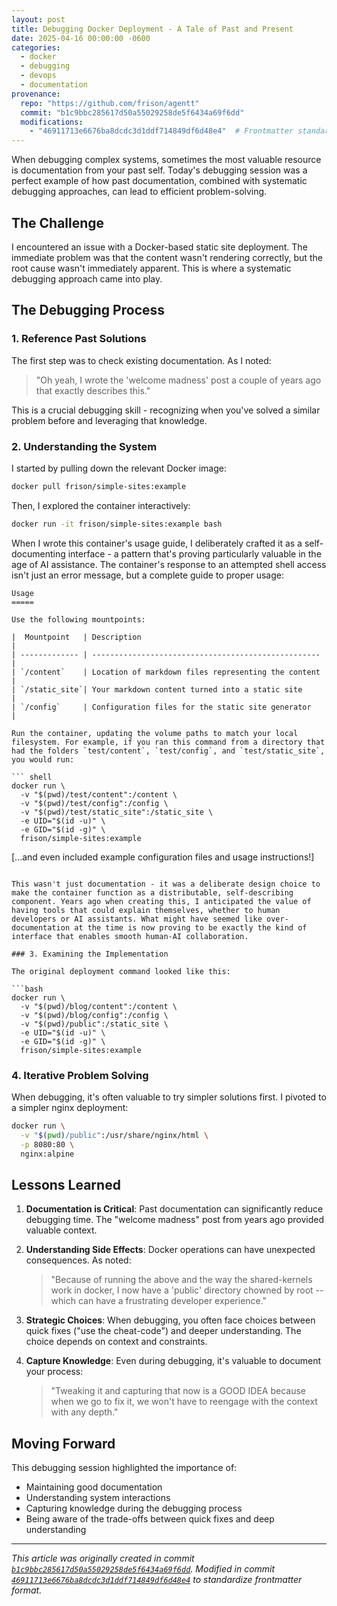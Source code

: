 ```yaml
---
layout: post
title: Debugging Docker Deployment - A Tale of Past and Present
date: 2025-04-16 00:00:00 -0600
categories:
  - docker
  - debugging
  - devops
  - documentation
provenance:
  repo: "https://github.com/frison/agentt"
  commit: "b1c9bbc285617d50a55029258de5f6434a69f6dd"
  modifications:
    - "46911713e6676ba8dcdc3d1ddf714849df6d48e4"  # Frontmatter standardization update
---
```


When debugging complex systems, sometimes the most valuable resource is documentation from your past self. Today's debugging session was a perfect example of how past documentation, combined with systematic debugging approaches, can lead to efficient problem-solving.

## The Challenge

I encountered an issue with a Docker-based static site deployment. The immediate problem was that the content wasn't rendering correctly, but the root cause wasn't immediately apparent. This is where a systematic debugging approach came into play.

## The Debugging Process

### 1. Reference Past Solutions

The first step was to check existing documentation. As I noted:

> "Oh yeah, I wrote the 'welcome madness' post a couple of years ago that exactly describes this."

This is a crucial debugging skill - recognizing when you've solved a similar problem before and leveraging that knowledge.

### 2. Understanding the System

I started by pulling down the relevant Docker image:

```bash
docker pull frison/simple-sites:example
```

Then, I explored the container interactively:

```bash
docker run -it frison/simple-sites:example bash
```

When I wrote this container's usage guide, I deliberately crafted it as a self-documenting interface - a pattern that's proving particularly valuable in the age of AI assistance. The container's response to an attempted shell access isn't just an error message, but a complete guide to proper usage:

```
Usage
=====

Use the following mountpoints:

|  Mountpoint   | Description                                         |
| ------------- | --------------------------------------------------- |
| `/content`    | Location of markdown files representing the content |
| `/static_site`| Your markdown content turned into a static site     |
| `/config`     | Configuration files for the static site generator   |

Run the container, updating the volume paths to match your local
filesystem. For example, if you ran this command from a directory that
had the folders `test/content`, `test/config`, and `test/static_site`,
you would run:

``` shell
docker run \
  -v "$(pwd)/test/content":/content \
  -v "$(pwd)/test/config":/config \
  -v "$(pwd)/test/static_site":/static_site \
  -e UID="$(id -u)" \
  -e GID="$(id -g)" \
  frison/simple-sites:example
```

[...and even included example configuration files and usage instructions!]
```

This wasn't just documentation - it was a deliberate design choice to make the container function as a distributable, self-describing component. Years ago when creating this, I anticipated the value of having tools that could explain themselves, whether to human developers or AI assistants. What might have seemed like over-documentation at the time is now proving to be exactly the kind of interface that enables smooth human-AI collaboration.

### 3. Examining the Implementation

The original deployment command looked like this:

```bash
docker run \
  -v "$(pwd)/blog/content":/content \
  -v "$(pwd)/blog/config":/config \
  -v "$(pwd)/public":/static_site \
  -e UID="$(id -u)" \
  -e GID="$(id -g)" \
  frison/simple-sites:example
```

### 4. Iterative Problem Solving

When debugging, it's often valuable to try simpler solutions first. I pivoted to a simpler nginx deployment:

```bash
docker run \
  -v "$(pwd)/public":/usr/share/nginx/html \
  -p 8080:80 \
  nginx:alpine
```

## Lessons Learned

1. **Documentation is Critical**: Past documentation can significantly reduce debugging time. The "welcome madness" post from years ago provided valuable context.

2. **Understanding Side Effects**: Docker operations can have unexpected consequences. As noted:
   > "Because of running the above and the way the shared-kernels work in docker, I now have a 'public' directory chowned by root -- which can have a frustrating developer experience."

3. **Strategic Choices**: When debugging, you often face choices between quick fixes ("use the cheat-code") and deeper understanding. The choice depends on context and constraints.

4. **Capture Knowledge**: Even during debugging, it's valuable to document your process:
   > "Tweaking it and capturing that now is a GOOD IDEA because when we go to fix it, we won't have to reengage with the context with any depth."

## Moving Forward

This debugging session highlighted the importance of:
- Maintaining good documentation
- Understanding system interactions
- Capturing knowledge during the debugging process
- Being aware of the trade-offs between quick fixes and deep understanding

---

*This article was originally created in commit [`b1c9bbc285617d50a55029258de5f6434a69f6dd`](https://github.com/frison/agentt/commit/b1c9bbc285617d50a55029258de5f6434a69f6dd).*
*Modified in commit [`46911713e6676ba8dcdc3d1ddf714849df6d48e4`](https://github.com/frison/agentt/commit/46911713e6676ba8dcdc3d1ddf714849df6d48e4) to standardize frontmatter format.*
